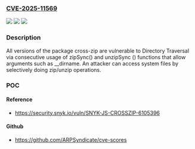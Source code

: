 ### [CVE-2025-11569](https://cve.mitre.org/cgi-bin/cvename.cgi?name=CVE-2025-11569)
![](https://img.shields.io/static/v1?label=Product&message=cross-zip&color=blue)
![](https://img.shields.io/static/v1?label=Version&message=0%20&color=brightgreen)
![](https://img.shields.io/static/v1?label=Vulnerability&message=Directory%20Traversal&color=brightgreen)

### Description

All versions of the package cross-zip are vulnerable to Directory Traversal via consecutive usage of zipSync() and unzipSync () functions that allow arguments such as __dirname. An attacker can access system files by selectively doing zip/unzip operations.

### POC

#### Reference
- https://security.snyk.io/vuln/SNYK-JS-CROSSZIP-6105396

#### Github
- https://github.com/ARPSyndicate/cve-scores

